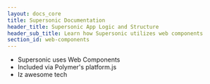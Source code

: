 ```yaml
---
layout: docs_core
title: Supersonic Documentation
header_title: Supersonic App Logic and Structure
header_sub_title: Learn how Supersonic utilizes web components
section_id: web-components
---
```


* Supersonic uses Web Components
* Included via Polymer's platform.js
* Iz awesome tech
